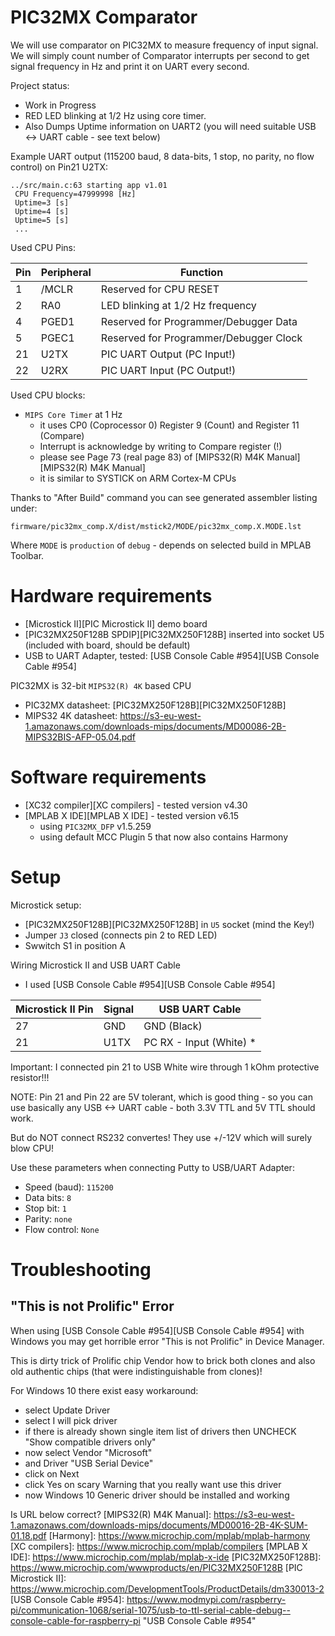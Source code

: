 # PIC32MX Comparator

We will use comparator on PIC32MX to measure frequency of input
signal. We will simply count number of Comparator interrupts per
second to get signal frequency in Hz and print it on UART every
second.

Project status:
- Work in Progress
- RED LED blinking at 1/2 Hz using core timer.
- Also Dumps Uptime information on UART2 (you will need suitable
  USB <-> UART cable - see text below)

Example UART output (115200 baud, 8 data-bits, 1 stop, no parity, no flow control) on Pin21 U2TX:
```
../src/main.c:63 starting app v1.01
 CPU Frequency=47999998 [Hz]
 Uptime=3 [s]
 Uptime=4 [s]
 Uptime=5 [s]
 ...
```

Used CPU Pins:

| Pin | Peripheral | Function |
| --- | --- | --- |
| 1 | /MCLR | Reserved for CPU RESET |
| 2 | RA0 | LED blinking at 1/2 Hz frequency |
| 4 | PGED1 | Reserved for Programmer/Debugger Data |
| 5 | PGEC1 | Reserved for Programmer/Debugger Clock |
| 21 | U2TX | PIC UART Output (PC Input!) |
| 22 | U2RX | PIC UART Input (PC Output!) |

Used CPU blocks:
- `MIPS Core Timer` at 1 Hz
  - it uses CP0 (Coprocessor 0) Register 9 (Count)
    and Register 11 (Compare)
  - Interrupt is acknowledge by writing to Compare register (!)
  - please see Page 73 (real page 83) of 
    [MIPS32(R) M4K Manual][MIPS32(R) M4K Manual]
  - it is similar to SYSTICK on ARM Cortex-M CPUs

Thanks to "After Build" command you can see generated assembler
listing under:
```
firmware/pic32mx_comp.X/dist/mstick2/MODE/pic32mx_comp.X.MODE.lst
```
Where `MODE` is `production` of `debug` - depends on selected
build in MPLAB Toolbar.

# Hardware requirements

* [Microstick II][PIC Microstick II]  demo board
* [PIC32MX250F128B SPDIP][PIC32MX250F128B] inserted into socket U5
  (included with board, should be default)
* USB to UART Adapter, tested:
  [USB Console Cable #954][USB Console Cable #954]

PIC32MX is 32-bit `MIPS32(R) 4K` based CPU
- PIC32MX datasheet: [PIC32MX250F128B][PIC32MX250F128B]
- MIPS32 4K datasheet: https://s3-eu-west-1.amazonaws.com/downloads-mips/documents/MD00086-2B-MIPS32BIS-AFP-05.04.pdf

# Software requirements

* [XC32 compiler][XC compilers] - tested version v4.30
* [MPLAB X IDE][MPLAB X IDE] - tested version v6.15
  - using `PIC32MX_DFP` v1.5.259
  - using default MCC Plugin 5 that now also contains Harmony

# Setup

Microstick setup:
- [PIC32MX250F128B][PIC32MX250F128B] in `U5` socket (mind the Key!)
- Jumper `J3` closed (connects pin 2 to RED LED)
- Swwitch S1 in position A

Wiring Microstick II and USB UART Cable
- I used [USB Console Cable #954][USB Console Cable #954]

| Microstick II Pin | Signal | USB UART Cable |
| --- | --- | --- |
| 27 | GND | GND (Black) |
| 21 | U1TX | PC RX - Input (White) * |

Important: I connected pin 21 to USB White wire through
1 kOhm protective resistor!!!

NOTE: Pin 21 and Pin 22 are 5V tolerant, which is good thing - so you
can use basically any USB <-> UART cable - both 3.3V TTL and 5V TTL should
work.

But do NOT connect RS232 convertes! They use +/-12V which will surely
blow CPU!

Use these parameters when connecting Putty to USB/UART Adapter:
- Speed (baud): `115200`
- Data bits: `8`
- Stop bit: `1`
- Parity: `none`
- Flow control: `None`

# Troubleshooting

## "This is not Prolific" Error

When using [USB Console Cable #954][USB Console Cable #954]
with Windows you may get horrible error "This is not Prolific"
in Device Manager. 

This is dirty trick of Prolific chip Vendor how to brick both clones and also
old authentic chips (that were indistinguishable from clones)!

For Windows 10 there exist easy workaround:
- select Update Driver
- select I will pick driver
- if there  is already shown single item list of drivers then
  UNCHECK "Show compatible drivers only"
- now select Vendor "Microsoft"
- and Driver "USB Serial Device"
- click on Next
- click Yes on scary Warning that you really want use this driver
- now Windows 10 Generic driver should be installed and working


Is URL below correct?
[MIPS32(R) M4K Manual]: https://s3-eu-west-1.amazonaws.com/downloads-mips/documents/MD00016-2B-4K-SUM-01.18.pdf
[Harmony]: https://www.microchip.com/mplab/mplab-harmony
[XC compilers]: https://www.microchip.com/mplab/compilers
[MPLAB X IDE]: https://www.microchip.com/mplab/mplab-x-ide
[PIC32MX250F128B]: https://www.microchip.com/wwwproducts/en/PIC32MX250F128B
[PIC Microstick II]: https://www.microchip.com/DevelopmentTools/ProductDetails/dm330013-2
[USB Console Cable #954]: https://www.modmypi.com/raspberry-pi/communication-1068/serial-1075/usb-to-ttl-serial-cable-debug--console-cable-for-raspberry-pi "USB Console Cable #954"
